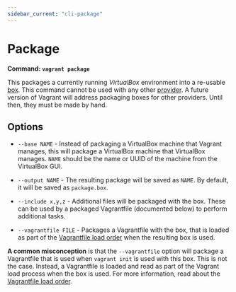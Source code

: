 ```yaml
---
sidebar_current: "cli-package"
---
```


# Package

**Command: `vagrant package`**

This packages a currently running _VirtualBox_ environment into a
re-usable [box](/v2/boxes.html). This command cannot be used with
any other [provider](/v2/providers/index.html). A future version of Vagrant
will address packaging boxes for other providers. Until then, they must
be made by hand.

## Options

* `--base NAME` - Instead of packaging a VirtualBox machine that Vagrant
  manages, this will package a VirtualBox machine that VirtualBox manages.
  `NAME` should be the name or UUID of the machine from the VirtualBox GUI.

* `--output NAME` - The resulting package will be saved as `NAME`. By default,
  it will be saved as `package.box`.

* `--include x,y,z` - Additional files will be packaged with the box. These
  can be used by a packaged Vagrantfile (documented below) to perform additional
  tasks.

* `--vagrantfile FILE` - Packages a Vagrantfile with the box, that is loaded
  as part of the [Vagrantfile load order](/v2/vagrantfile/index.html#load-order)
  when the resulting box is used.

<div class="alert alert-info">
	<p>
		<strong>A common misconception</strong> is that the <code>--vagrantfile</code>
		option will package a Vagrantfile that is used when <code>vagrant init</code>
		is used with this box. This is not the case. Instead, a Vagrantfile
		is loaded and read as part of the Vagrant load process when the box is
		used. For more information, read about the
		<a href="/v2/vagrantfile/index.html#load-order">Vagrantfile load order</a>.
	</p>
</div>

